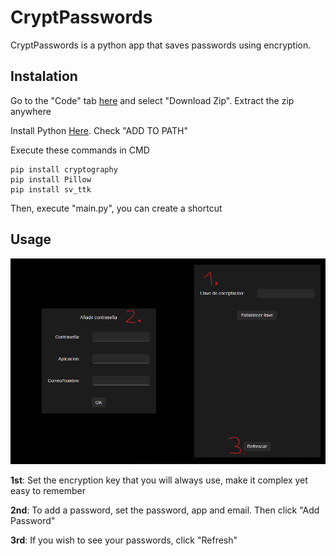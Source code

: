 # CryptPasswords
CryptPasswords is a python app that saves passwords using encryption.

## Instalation

Go to the "Code" tab [here](https://github.com/Muxutruk2/CryptPasswords/) and select "Download Zip". Extract the zip anywhere

Install Python [Here](https://www.python.org/downloads/). Check "ADD TO PATH"

Execute these commands in CMD

```
pip install cryptography
pip install Pillow
pip install sv_ttk
```

Then, execute "main.py", you can create a shortcut

## Usage

![Usage guide image](https://github.com/Muxutruk2/CryptPasswords/blob/main/ReadmeImages/image.png)

**1st**: Set the encryption key that you will always use, make it complex yet easy to remember

**2nd**: To add a password, set the password, app and email. Then click "Add Password"

**3rd**: If you wish to see your passwords, click "Refresh"
